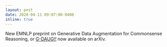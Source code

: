 ```yaml
---
layout: post
date: 2020-04-11 09:07:00-0400
inline: true
---
```


New EMNLP preprint on Generative Data Augmentation for Commonsense Reasoning, or [G-DAUG!!](https://arxiv.org/abs/2004.11546) now available on arXiv.
